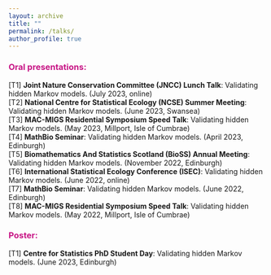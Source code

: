 ```yaml
---
layout: archive
title: ""
permalink: /talks/
author_profile: true
---
```



### <span style="color:rgb(199, 21, 133)">Oral presentations:</span>
[T1] **Joint Nature Conservation Committee (JNCC) Lunch Talk**: Validating hidden Markov models. (July 2023, online)<br />
[T2] **National Centre for Statistical Ecology (NCSE) Summer Meeting**: Validating hidden Markov models. (June 2023, Swansea)<br />
[T3] **MAC-MIGS Residential Symposium Speed Talk**: Validating hidden Markov models. (May 2023, Millport, Isle of Cumbrae)<br />
[T4] **MathBio Seminar**: Validating hidden Markov models. (April 2023, Edinburgh)<br />
[T5] **Biomathematics And Statistics Scotland (BioSS) Annual Meeting**: Validating hidden Markov models. (November 2022, Edinburgh)<br />
[T6] **International Statistical Ecology Conference (ISEC)**: Validating hidden Markov models. (June 2022, online)<br />
[T7] **MathBio Seminar**: Validating hidden Markov models. (June 2022, Edinburgh)<br />
[T8] **MAC-MIGS Residential Symposium Speed Talk**: Validating hidden Markov models. (May 2022, Millport, Isle of Cumbrae)<br />

### <span style="color:rgb(199, 21, 133)">Poster:</span>
[T1] **Centre for Statistics PhD Student Day**: Validating hidden Markov models. (June 2023, Edinburgh)<br />
